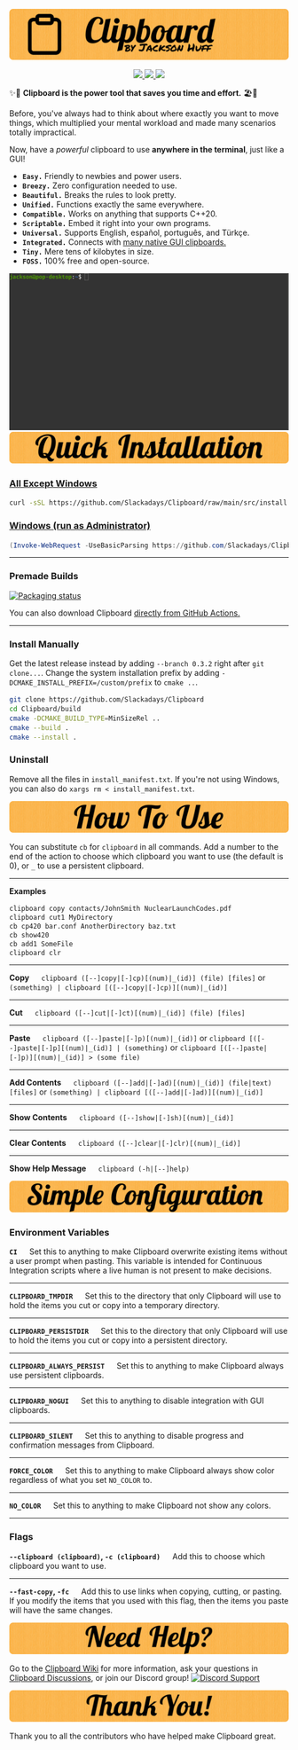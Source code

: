 ![Clipboard Banner](documentation/readme-assets/CBBanner.png)

<p align="center">
    <a href="https://github.com/Slackadays/Clipboard/actions">
        <img src="https://img.shields.io/github/actions/workflow/status/Slackadays/Clipboard/build-clipboard.yml?branch=main&label=BUILDS&style=for-the-badge">
        <img src="https://img.shields.io/github/actions/workflow/status/Slackadays/Clipboard/test-clipboard.yml?branch=main&label=TESTS&style=for-the-badge">
        <img src="https://img.shields.io/github/actions/workflow/status/slackadays/Clipboard/lint-clipboard.yml?branch=main&label=CHECKS&style=for-the-badge">
    </a>
</p>

:sparkles::rocket: **Clipboard is the power tool that saves you time and effort.** 🏖️🌴

Before, you've always had to think about where exactly you want to move things, which multiplied your mental workload and made many scenarios totally impractical. 

Now, have a _powerful_ clipboard to use **anywhere in the terminal**, just like a GUI!

- **`Easy.`** Friendly to newbies and power users.
- **`Breezy.`** Zero configuration needed to use.
- **`Beautiful.`** Breaks the rules to look pretty.
- **`Unified.`** Functions exactly the same everywhere.
- **`Compatible.`** Works on anything that supports C++20.
- **`Scriptable.`** Embed it right into your own programs.
- **`Universal.`** Supports English, español, português, and Türkçe.
- **`Integrated.`** Connects with [many native GUI clipboards.](https://github.com/Slackadays/Clipboard/wiki/GUI-Clipboard-Compat)
- **`Tiny.`** Mere tens of kilobytes in size.
- **`FOSS.`** 100% free and open-source.

![Clipboard Demo](documentation/readme-assets/ClipboardDemo.gif)
![Quick Installation](documentation/readme-assets/CBQuickInstallation.png)
### [**All Except Windows**](https://github.com/Slackadays/Clipboard/blob/main/src/install.sh) 
```bash
curl -sSL https://github.com/Slackadays/Clipboard/raw/main/src/install.sh | sh
```
### [**Windows (run as Administrator)** ](https://github.com/Slackadays/Clipboard/blob/main/src/install.ps1)
```powershell
(Invoke-WebRequest -UseBasicParsing https://github.com/Slackadays/Clipboard/raw/main/src/install.ps1).Content | powershell
```

---

### **Premade Builds**

<a href="https://repology.org/project/clipboard/versions"><img src="https://repology.org/badge/vertical-allrepos/clipboard.svg" alt="Packaging status"></a>

You can also download Clipboard [directly from GitHub Actions.](https://nightly.link/Slackadays/Clipboard/workflows/main/main)

---

### **Install Manually**
Get the latest release instead by adding `--branch 0.3.2` right after `git clone...`.
Change the system installation prefix by adding `-DCMAKE_INSTALL_PREFIX=/custom/prefix` to `cmake ..`.
```bash
git clone https://github.com/Slackadays/Clipboard 
cd Clipboard/build
cmake -DCMAKE_BUILD_TYPE=MinSizeRel ..
cmake --build .
cmake --install .
```

### **Uninstall**

Remove all the files in `install_manifest.txt`. If you're not using Windows, you can also do `xargs rm < install_manifest.txt`.

![How To Use](documentation/readme-assets/CBHowToUse.png)

You can substitute `cb` for `clipboard` in all commands. Add a number to the end of the action to choose which clipboard you want to use (the default is 0), or `_` to use a persistent clipboard. 

---

**Examples**

```
clipboard copy contacts/JohnSmith NuclearLaunchCodes.pdf
clipboard cut1 MyDirectory
cb cp420 bar.conf AnotherDirectory baz.txt
cb show420
cb add1 SomeFile
clipboard clr
```

---

**Copy** &emsp; `clipboard ([--]copy|[-]cp)[(num)|_(id)] (file) [files]` or `(something) | clipboard [([--]copy|[-]cp)][(num)|_(id)]`

---


**Cut** &emsp; `clipboard ([--]cut|[-]ct)[(num)|_(id)] (file) [files]`

---

**Paste** &emsp; `clipboard ([--]paste|[-]p)[(num)|_(id)]` or `clipboard [([--]paste|[-]p][(num)|_(id)] | (something)` or `clipboard [([--]paste|[-]p)][(num)|_(id)] > (some file)`

---

**Add Contents** &emsp; `clipboard ([--]add|[-]ad)[(num)|_(id)] (file|text) [files]` or `(something) | clipboard [([--]add|[-]ad)][(num)|_(id)]`

---

**Show Contents** &emsp; `clipboard ([--]show|[-]sh)[(num)|_(id)]`

---

**Clear Contents** &emsp; `clipboard ([--]clear|[-]clr)[(num)|_(id)]`

---

**Show Help Message** &emsp; `clipboard (-h|[--]help)`

![Simple Configuration](documentation/readme-assets/CBSimpleConfiguration.png)

### **Environment Variables**

**`CI`** &emsp; Set this to anything to make Clipboard overwrite existing items without a user prompt when pasting. This variable is intended for Continuous Integration scripts where a live human is not present to make decisions.

---

**`CLIPBOARD_TMPDIR`** &emsp; Set this to the directory that only Clipboard will use to hold the items you cut or copy into a temporary directory.

---

**`CLIPBOARD_PERSISTDIR`** &emsp; Set this to the directory that only Clipboard will use to hold the items you cut or copy into a persistent directory.

---

**`CLIPBOARD_ALWAYS_PERSIST`** &emsp; Set this to anything to make Clipboard always use persistent clipboards.

---

**`CLIPBOARD_NOGUI`** &emsp; Set this to anything to disable integration with GUI clipboards.

---

**`CLIPBOARD_SILENT`** &emsp; Set this to anything to disable progress and confirmation messages from Clipboard.

---

**`FORCE_COLOR`** &emsp; Set this to anything to make Clipboard always show color regardless of what you set `NO_COLOR` to.

---

**`NO_COLOR`** &emsp; Set this to anything to make Clipboard not show any colors.

</details>

---

### **Flags**

**`--clipboard (clipboard)`, `-c (clipboard)`** &emsp; Add this to choose which clipboard you want to use.

---

**`--fast-copy`, `-fc`** &emsp; Add this to use links when copying, cutting, or pasting. If you modify the items that you used with this flag, then the items you paste will have the same changes.

![Need Help?](documentation/readme-assets/NeedHelp.png)

Go to the [Clipboard Wiki](https://github.com/Slackadays/Clipboard/wiki) for more information, ask your questions in [Clipboard Discussions](https://github.com/Slackadays/Clipboard/discussions), or join our Discord group! [![Discord Support](https://img.shields.io/badge/CHAT-DISCORD-blue?style=for-the-badge)](https://discord.gg/J6asnc3pEG)

![Thank You!](documentation/readme-assets/ThankYou.png)

Thank you to all the contributors who have helped make Clipboard great.
